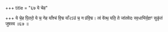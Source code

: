 +++
title = "६७ ये चेह"

+++
ये चे॒ह पि॒तरो॒ ये च॒ नेह याँश्च॑ वि॒द्म याँ२ऽउ॑ च॒ न प्र॑वि॒द्म। त्वं वे॑त्थ॒ यति॒ ते जा॑तवेदः स्व॒धाभि॑र्य॒ज्ञꣳ सुकृ॑तं जुषस्व ॥६७ ॥
